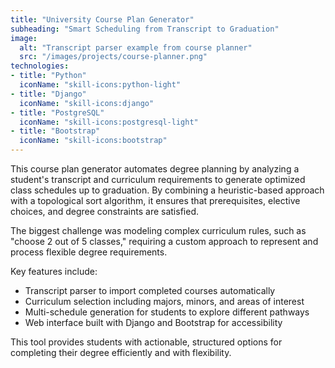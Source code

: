 ```yaml
---
title: "University Course Plan Generator"
subheading: "Smart Scheduling from Transcript to Graduation"
image:
  alt: "Transcript parser example from course planner"
  src: "/images/projects/course-planner.png"
technologies:
- title: "Python"
  iconName: "skill-icons:python-light"
- title: "Django"
  iconName: "skill-icons:django"
- title: "PostgreSQL"
  iconName: "skill-icons:postgresql-light"
- title: "Bootstrap"
  iconName: "skill-icons:bootstrap"
---
```


This course plan generator automates degree planning by analyzing a student's transcript and curriculum requirements to generate optimized class schedules up to graduation. By combining a heuristic-based approach with a topological sort algorithm, it ensures that prerequisites, elective choices, and degree constraints are satisfied.  

The biggest challenge was modeling complex curriculum rules, such as "choose 2 out of 5 classes," requiring a custom approach to represent and process flexible degree requirements.  

Key features include:  
- Transcript parser to import completed courses automatically  
- Curriculum selection including majors, minors, and areas of interest  
- Multi-schedule generation for students to explore different pathways  
- Web interface built with Django and Bootstrap for accessibility  

This tool provides students with actionable, structured options for completing their degree efficiently and with flexibility.
